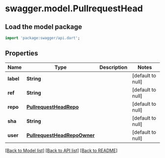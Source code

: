 # swagger.model.PullrequestHead

## Load the model package
```dart
import 'package:swagger/api.dart';
```

## Properties
Name | Type | Description | Notes
------------ | ------------- | ------------- | -------------
**label** | **String** |  | [default to null]
**ref** | **String** |  | [default to null]
**repo** | [**PullrequestHeadRepo**](PullrequestHeadRepo.md) |  | [default to null]
**sha** | **String** |  | [default to null]
**user** | [**PullrequestHeadRepoOwner**](PullrequestHeadRepoOwner.md) |  | [default to null]

[[Back to Model list]](../README.md#documentation-for-models) [[Back to API list]](../README.md#documentation-for-api-endpoints) [[Back to README]](../README.md)


